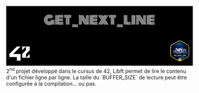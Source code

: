 <picture>
<img alt="Entête du dépôt Get_Next_Line." src="https://github.com/Paype67210/get_next_line_42Mulhouse/blob/main/Tools/cover-get_next_line-bonus.png">
</picture>
2<sup>nd</sup> projet développé dans le cursus de 42, Libft permet de lire le contenu d'un fichier ligne par ligne. La taille du `BUFFER_SIZE` de lecture peut être configurée à la compilation... ou pas.

